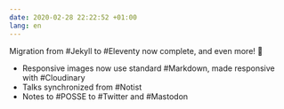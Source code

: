 ```yaml
---
date: 2020-02-28 22:22:52 +01:00
lang: en
---
```


Migration from #Jekyll to #Eleventy now complete, and even more!  💪

- Responsive images now use standard #Markdown, made responsive with #Cloudinary
- Talks synchronized from #Notist
- Notes to #POSSE to #Twitter and #Mastodon
